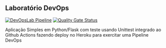 ## Laboratório DevOps
[![DevOpsLab Pipeline](https://github.com/rodolfossouza/FIAP-FASE5-REPO/actions/workflows/pipeline.yml/badge.svg?branch=main)](https://github.com/rodolfossouza/FIAP-FASE5-REPO/actions/workflows/pipeline.yml)
[![Quality Gate Status](https://sonarcloud.io/api/project_badges/measure?project=rodolfossouza_FIAP-FASE5-REPO&metric=alert_status)](https://sonarcloud.io/summary/new_code?id=rodolfossouza_FIAP-FASE5-REPO)

Aplicação Simples em Python/Flask com teste usando Unittest integrado ao Github Actions fazendo deploy no Heroku para exercitar uma Pipeline DevOps
